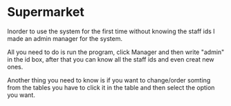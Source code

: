# Supermarket
Inorder to use the system for the first time without knowing the staff ids I made an admin manager for the system.

All you need to do is run the program, click Manager and then write "admin" in the id box, after that you can know all the staff ids and even creat new ones.

Another thing you need to know is if you want to change/order somting from the tables you have to click it in the table and then select the option you want.
